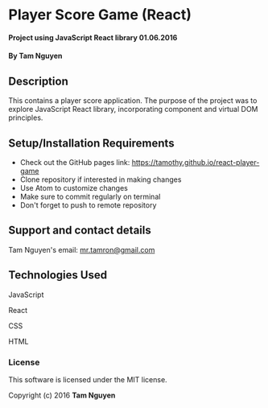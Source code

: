 # Player Score Game (React)

#### Project using JavaScript React library 01.06.2016

#### By Tam Nguyen

## Description

This contains a player score application. The purpose of the project was to explore JavaScript React library, incorporating component and virtual DOM principles.

## Setup/Installation Requirements

* Check out the GitHub pages link: https://tamothy.github.io/react-player-game
* Clone repository if interested in making changes
* Use Atom to customize changes
* Make sure to commit regularly on terminal
* Don't forget to push to remote repository

## Support and contact details

Tam Nguyen's email: mr.tamron@gmail.com

## Technologies Used

JavaScript

React

CSS

HTML

### License

This software is licensed under the MIT license.

Copyright (c) 2016 **Tam Nguyen**
